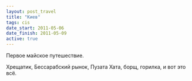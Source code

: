 ```yaml
---
layout: post_travel
title: "Киев"
tags: cis
date_start: 2011-05-06
date_finish: 2011-05-09
active: true
---
```


Первое майское путешествие.

Хрещатик, Бессарабский рынок, Пузата Хата, борщ, горилка, и вот это всё.

